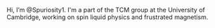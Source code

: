 Hi, I’m @Spuriosity1. I'm a part of the TCM group at the University of Cambridge, working on spin liquid physics and frustrated magnetism.
<!---
Spuriosity1/Spuriosity1 is a ✨ special ✨ repository because its `README.md` (this file) appears on your GitHub profile.
You can click the Preview link to take a look at your changes.
--->
